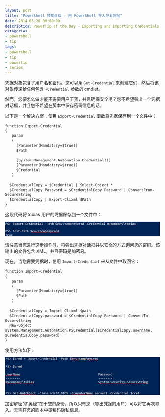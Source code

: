 ```yaml
---
layout: post
title: "PowerShell 技能连载 - 用 PowerShell 导入导出凭据"
date: 2014-03-28 00:00:00
description: PowerTip of the Day - Exporting and Importing Credentials in PowerShell
categories:
- powershell
- tip
tags:
- powershell
- tip
- powertip
- series
---
```

凭据对象包含了用户名和密码。您可以用 `Get-Credential` 来创建它们，然后将该对象传递给任何包含 `-Credential` 参数的 cmdlet。

然而，您要怎么做才能不需要用户干预，并且确保安全呢？您不希望弹出一个凭据对话框，并且您不希望在脚本中保存密码信息的话。

以下是一个解决方案：使用 `Export-Credential` 函数将凭据保存到一个文件中：

    function Export-Credential
    {
       param
       (
         [Parameter(Mandatory=$true)]
         $Path,

         [System.Management.Automation.Credential()]
         [Parameter(Mandatory=$true)]
         $Credential
       )

      $CredentialCopy = $Credential | Select-Object *
      $CredentialCopy.Password = $CredentialCopy.Password | ConvertFrom-SecureString
      $CredentialCopy | Export-Clixml $Path
    }

这段代码将 tobias 用户的凭据保存到一个文件中：

![](/img/2014-03-28-exporting-and-importing-credentials-in-powershell-001.png)

请注意当您进行这步操作时，将弹出凭据对话框并以安全的方式询问您的密码。该输出的文件包含 XML，并且密码是加密的。

现在，当您需要凭据时，使用 `Import-Credential` 来从文件中取回它：

    function Import-Credential
    {
       param
       (
         [Parameter(Mandatory=$true)]
         $Path
       )

      $CredentialCopy = Import-Clixml $path
      $CredentialCopy.password = $CredentialCopy.Password | ConvertTo-SecureString
      New-Object system.Management.Automation.PSCredential($CredentialCopy.username, $CredentialCopy.password)
    }

使用方法如下：

![](/img/2014-03-28-exporting-and-importing-credentials-in-powershell-002.png)

加密解密的“奥秘”在于您的身份，所以只有您（导出凭据的用户）可以将它再次导入。无需在您的脚本中硬编码隐私信息。

<!--本文国际来源：[Exporting and Importing Credentials in PowerShell](http://community.idera.com/powershell/powertips/b/tips/posts/exporting-and-importing-credentials-in-powershell)-->
